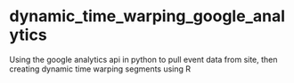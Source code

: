 # dynamic_time_warping_google_analytics
Using the google analytics api in python to pull event data from site, then creating dynamic time warping segments using R
